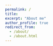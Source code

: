 ```yaml
---
permalink: /
title: 
excerpt: "About me"
author_profile: true
redirect_from: 
  - /about/
  - /about.html
---    
```

